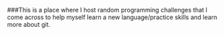 ###This is a place where I host random programming challenges that I come across to help myself learn a new language/practice skills and learn more about git.
